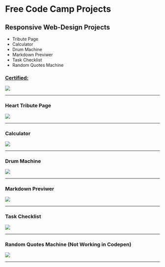 # Free Code Camp Projects #
## Responsive Web-Design Projects ##

* Tribute Page
* Calculator
* Drum Machine
* Markdown Previwer
* Task Checklist
* Random Quotes Machine

<a href="https://www.freecodecamp.org/certification/brnaka/responsive-web-design" target="_blank"> <h3> Certified: </h3> </a>
<img src="https://i.imgur.com/NExVKPL.png">
<hr>

### Heart Tribute Page ###
<a href="https://codepen.io/BrNaka/full/oEzgJg/" target="_blank"> <img src="https://i.imgur.com/HipJDmJ.png"> </a>
<hr>

### Calculator ###
<a href="https://codepen.io/BrNaka/full/gBbjed/" target="_blank"> <img src="https://i.imgur.com/WccwAdm.png"> </a>
<hr>

### Drum Machine ### 
<a href="https://codepen.io/BrNaka/full/MPYaKW/" target="_blank"><img src="https://i.imgur.com/ZyvfkkK.png"> </a>
<hr>

### Markdown Previwer ###
<a href="https://codepen.io/BrNaka/full/YOgbPd/" target="_blank"><img src="https://i.imgur.com/CI4Ozjw.png"> </a>
<hr>

### Task Checklist ###
<a href="https://codepen.io/BrNaka/full/aROZxW/" target="_blank"><img src="https://i.imgur.com/9Rd5LFX.png"> </a>
<hr>

### Random Quotes Machine (Not Working in Codepen) ###
<a href="https://codepen.io/BrNaka/full/jvRMEJ/" target="_blank"><img src="https://i.imgur.com/U1cMpZO.png"> </a>
<hr>
